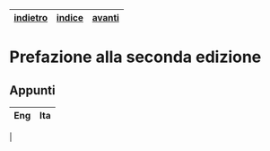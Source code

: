 <center>

| [indietro](preface.md) |[indice](index.md) |[avanti]() |
| --- | --- | --- |
</center>

# Prefazione alla seconda edizione


## Appunti 
| Eng | Ita |
|---|---|
| 